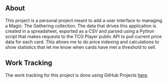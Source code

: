 ## About

This project is a personal project meant to add a user interface to managing a Magic: The Gathering collection. The data that drives this application is created in a spreadsheet, exported as a CSV and parsed using a Python script that makes requests to the TCG Player public API to pull current price data for each card. This allows me to do price indexing and calculations to show statistics that let me know when cards have met a threshold to sell.

## Work Tracking

The work tracking for this project is done using GitHub Projects [here](https://github.com/corydm92/mtg-management-frontend/projects/1?add_cards_query=is%3Aopen).
